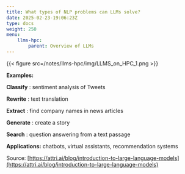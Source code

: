 ```yaml
---
title: What types of NLP problems can LLMs solve?
date: 2025-02-23-19:06:23Z
type: docs 
weight: 250
menu: 
    llms-hpc:
        parent: Overview of LLMs
---
```



{{< figure src=/notes/llms-hpc/img/LLMS_on_HPC_1.png >}}

__Examples:__

__Classify__ : sentiment analysis of Tweets

__Rewrite__ : text translation

__Extract__ : find company names in news articles

__Generate__ : create a story

__Search__ : question answering from a text passage

__Applications:__ chatbots, virtual assistants, recommendation systems

Source: [https://attri.ai/blog/introduction-to-large-language-models](https://attri.ai/blog/introduction-to-large-language-models)


